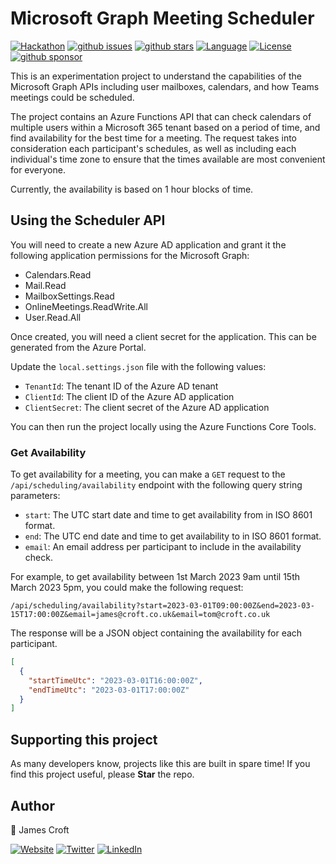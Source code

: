 # Microsoft Graph Meeting Scheduler

[![Hackathon][badge_hackathon]][link_hackathon]
[![github issues][badge_issues]][link_issues]
[![github stars][badge_repo_stars]][link_repo]
[![Language][badge_language]][link_repo]
[![License][badge_license]][link_repo]
[![github sponsor][badge_sponsor]][link_sponsor]

This is an experimentation project to understand the capabilities of the Microsoft Graph APIs including user mailboxes, calendars, and how Teams meetings could be scheduled.

The project contains an Azure Functions API that can check calendars of multiple users within a Microsoft 365 tenant based on a period of time, and find availability for the best time for a meeting. The request takes into consideration each participant's schedules, as well as including each individual's time zone to ensure that the times available are most convenient for everyone.

Currently, the availability is based on 1 hour blocks of time.

## Using the Scheduler API

You will need to create a new Azure AD application and grant it the following application permissions for the Microsoft Graph:

- Calendars.Read
- Mail.Read
- MailboxSettings.Read
- OnlineMeetings.ReadWrite.All
- User.Read.All

Once created, you will need a client secret for the application. This can be generated from the Azure Portal.

Update the `local.settings.json` file with the following values:

- `TenantId`: The tenant ID of the Azure AD tenant
- `ClientId`: The client ID of the Azure AD application
- `ClientSecret`: The client secret of the Azure AD application

You can then run the project locally using the Azure Functions Core Tools.

### Get Availability

To get availability for a meeting, you can make a `GET` request to the `/api/scheduling/availability` endpoint with the following query string parameters:

- `start`: The UTC start date and time to get availability from in ISO 8601 format.
- `end`: The UTC end date and time to get availability to in ISO 8601 format.
- `email`: An email address per participant to include in the availability check.

For example, to get availability between 1st March 2023 9am until 15th March 2023 5pm, you could make the following request:

```http
/api/scheduling/availability?start=2023-03-01T09:00:00Z&end=2023-03-15T17:00:00Z&email=james@croft.co.uk&email=tom@croft.co.uk
```

The response will be a JSON object containing the availability for each participant.

```json
[
  {
    "startTimeUtc": "2023-03-01T16:00:00Z",
    "endTimeUtc": "2023-03-01T17:00:00Z"
  }
]
```

## Supporting this project

As many developers know, projects like this are built in spare time! If you find this project useful, please **Star** the repo.

## Author

👤 James Croft

[![Website][badge_blog]][link_blog]
[![Twitter][badge_twitter]][link_twitter]
[![LinkedIn][badge_linkedin]][link_linkedin]

[badge_hackathon]: https://img.shields.io/badge/Microsoft%20-Hack--Together-orange?style=for-the-badge&logo=microsoft
[link_hackathon]: https://github.com/microsoft/hack-together
[badge_blog]: https://img.shields.io/badge/blog-jamesmcroft.co.uk-blue?style=for-the-badge
[badge_linkedin]: https://img.shields.io/badge/LinkedIn-jmcroft-blue?style=for-the-badge&logo=linkedin
[badge_twitter]: https://img.shields.io/badge/follow-%40jamesmcroft-1DA1F2?logo=twitter&style=for-the-badge&logoColor=white
[link_blog]: https://www.jamescroft.co.uk/
[link_linkedin]: https://www.linkedin.com/in/jmcroft
[link_twitter]: https://twitter.com/jamesmcroft
[badge_language]: https://img.shields.io/badge/language-C%23-blue?style=for-the-badge
[badge_license]: https://img.shields.io/github/license/jamesmcroft/msgraph-meeting-scheduler?style=for-the-badge
[badge_issues]: https://img.shields.io/github/issues/jamesmcroft/msgraph-meeting-scheduler?style=for-the-badge
[badge_repo_stars]: https://img.shields.io/github/stars/jamesmcroft/msgraph-meeting-scheduler?logo=github&style=for-the-badge
[badge_sponsor]: https://img.shields.io/github/sponsors/jamesmcroft?logo=github&style=for-the-badge
[link_issues]: https://github.com/jamesmcroft/msgraph-meeting-scheduler/issues
[link_repo]: https://github.com/jamesmcroft/msgraph-meeting-scheduler
[link_sponsor]: https://github.com/sponsors/jamesmcroft
